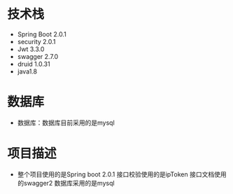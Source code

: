 # 技术栈
- Spring Boot 2.0.1
- security 2.0.1
- Jwt 3.3.0
- swagger 2.7.0
- druid 1.0.31
- java1.8

# 数据库
- 数据库：数据库目前采用的是mysql

# 项目描述
- 整个项目使用的是Spring boot 2.0.1 接口校验使用的是ipToken 接口文档使用的swagger2 数据库采用的是mysql 
